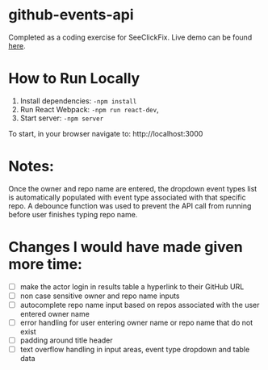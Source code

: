 # github-events-api
Completed as a coding exercise for SeeClickFix. Live demo can be found [here](https://whitneyseiler.github.io/github-events-api/).

# How to Run Locally
1. Install dependencies: `-npm install`
4. Run React Webpack: `-npm run react-dev`,
5. Start server: `-npm server`

To start, in your browser navigate to: http://localhost:3000

# Notes:
Once the owner and repo name are entered, the dropdown event types list is automatically populated with event type associated with that specific repo. A debounce function was used to prevent the API call from running before user finishes typing repo name. 

# Changes I would have made given more time: 
- [ ] make the actor login in results table a hyperlink to their GitHub URL
- [ ] non case sensitive owner and repo name inputs
- [ ] autocomplete repo name input based on repos associated with the user entered owner name
- [ ] error handling for user entering owner name or repo name that do not exist
- [ ] padding around title header
- [ ] text overflow handling in input areas, event type dropdown and table data
